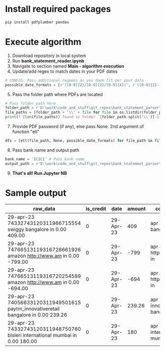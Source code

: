 # Install required packages
```bash
pip install pdfplumber pandas
```

# Execute algorithm
1. Download repository in local system
2. Run **bank_statement_reader.ipynb**
3. Navigate to section named **Main - algorithm execution**
4. Update/add regex to match dates in your PDF dates
```python
# CONFIG: Pass additional regexes as you deem fit per your data
possible_date_formats = [r'([0-9]{2}/[0-9]{2}/[0-9]{4})', r'([0-9]{2}-[a-zA-Z]{3}-[0-9]{2})']
```
5. Pass the folder path where PDFs are located
```python
# Pass folder path here
folder_path = r'D:\work\code_and_stuff\git_repos\bank_statement_parser\Bank-Statement-Reader-Dashboard\1_data\icici_statements'
file_paths = [folder_path + '\\' + file for file in os.listdir(folder_path)]
print(f'{len(file_paths)} found in folder `{folder_path.split('\\')[-1]}`')
```
7. Provide PDF password (if any), else pass None. 2nd argument of function "etl"
```python
dfs = [etl(file_path, None, possible_date_formats) for file_path in file_paths] # Executes all the required functions to get data from PDF to padnas DF
```
8. Pass bank name and output path
```python
bank_name = 'ICICI' # Pass bank name
output_path = r'D:\work\code_and_stuff\git_repos\bank_statement_parser\Bank-Statement-Reader-Dashboard\2_output'
```
9. **That's all! Run Jupyter NB**

# Sample output
| raw_data                                                                            | is_credit | date      | amount | comments                                                                            | bank  | source                                                                                                         |
|-------------------------------------------------------------------------------------|-----------|-----------|--------|-------------------------------------------------------------------------------------|-------|----------------------------------------------------------------------------------------------------------------|
| 29-apr-23 74332743120311966715554 swiggy   bangalore in 0.00 409.00                 | 0         | 29-Apr-23 | 409    |    apr                            swiggy bangalore   in                             | ICICI | D:\work\code_and_stuff\git_repos\bank_statement_parser\Bank-Statement-Reader-Dashboard\1_data\icici_statements |
| 29-apr-23 74766513119316728661926 amazon   http://www.am in 0.00 -799.00            | 0         | 29-Apr-23 | -799   |    apr                            amazon http   www am in                           | ICICI | D:\work\code_and_stuff\git_repos\bank_statement_parser\Bank-Statement-Reader-Dashboard\1_data\icici_statements |
| 29-apr-23 74766513119316720254589 amazon   http://www.am in 0.00 -694.00            | 0         | 29-Apr-23 | -694   |    apr                            amazon http   www am in                           | ICICI | D:\work\code_and_stuff\git_repos\bank_statement_parser\Bank-Statement-Reader-Dashboard\1_data\icici_statements |
| 29-apr-23 74056633120311949501615   paytm_innovativeretail bangalore in 0.00 239.26 | 0         | 29-Apr-23 | 239.26 |    apr                            paytm   innovativeretail bangalore in             | ICICI | D:\work\code_and_stuff\git_repos\bank_statement_parser\Bank-Statement-Reader-Dashboard\1_data\icici_statements |
| 29-apr-23 74332743120311948750760 bisleri   international mumbai in 0.00 180.00     | 0         | 29-Apr-23 | 180    |    apr                            bisleri   international mumbai in                 | ICICI | D:\work\code_and_stuff\git_repos\bank_statement_parser\Bank-Statement-Reader-Dashboard\1_data\icici_statements |

